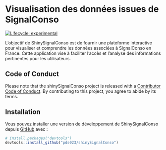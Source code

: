 
<!-- README.md is generated from README.Rmd. Please edit that file -->

# Visualisation des données issues de SignalConso

<!-- badges: start -->

[![Lifecycle:
experimental](https://img.shields.io/badge/lifecycle-experimental-orange.svg)](https://lifecycle.r-lib.org/articles/stages.html#experimental)
<!-- badges: end -->

L’objectif de ShinySignalConso est de fournir une plateforme interactive
pour visualiser et comprendre les données associées à SignalConso en
France. Cette application vise à faciliter l’accès et l’analyse des
informations pertinentes pour les utilisateurs.

## Code of Conduct

Please note that the shinySignalConso project is released with a
[Contributor Code of
Conduct](https://contributor-covenant.org/version/2/1/CODE_OF_CONDUCT.html).
By contributing to this project, you agree to abide by its terms.

## Installation

Vous pouvez installer une version de développement de ShinySignalConso
depuis [GitHub](https://github.com/) avec :

``` r
# install.packages("devtools")
devtools::install_github("pds023/shinySignalConso")
```
